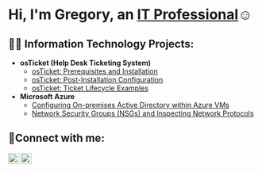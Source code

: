 <h1>Hi, I'm Gregory, an <a href="https://linkedin.com/in/Austin">IT Professional</a>☺</h1>

<h2>👨‍💻 Information Technology Projects:</h2>

- <b>osTicket (Help Desk Ticketing System)</b>
  - [osTicket: Prerequisites and Installation](https://github.com/MindofLindstrom01/osticket-prereqs)
  - [osTicket: Post-Installation Configuration](https://github.com/MindofLindstrom01/post-install-config)
  - [osTicket: Ticket Lifecycle Examples](https://github.com/MindofLindstrom01/ticket-lifecycle)
- <b>Microsoft Azure</b>
  - [Configuring On-premises Active Directory within Azure VMs](https://github.com/MindofLindstrom01/configure-ad)
  - [Network Security Groups (NSGs) and Inspecting Network Protocols](https://github.com/MindofLindstrom01/azure-network-protocols)

<h2>🤳Connect with me:</h2>

[<img align="left" alt="Austin | LinkedIn" width="22px" src="https://cdn.jsdelivr.net/npm/simple-icons@v3/icons/linkedin.svg" />][linkedin]
[<img align="left" alt="Austin | Instagram" width="22px" src="https://cdn.jsdelivr.net/npm/simple-icons@v3/icons/instagram.svg" />][instagram]

[instagram]: https://www.instagram.com/Austin
[linkedin]: https://linkedin.com/in/Austin
